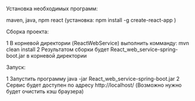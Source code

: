 Установка необходимых программ:

maven, java, 
npm
react (установка: npm install -g create-react-app ) 


Сборка проекта:

1 В корневой директории (ReactWebService) выполнить комманду: mvn clean install
2 Результатом сборки будет React_web_service-spring-boot.jar в корневой директории


Запуск:

1 Запустить программу  java -jar React_web_service-spring-boot.jar
2 Сервис будет доступен по адресу http://localhost/  (Возможно нужно будет очистить кэш браузера)

